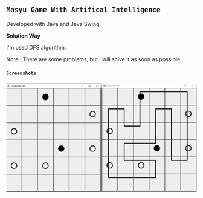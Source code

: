 ## **`Masyu Game With Artifical Intelligence`**
Developed with Java and Java Swing.

**Solution Way**

I'm used DFS algorithm.

Note : There are some problems, but i will solve it as soon as possible.

#### **`Screenshots`**

![](1.PNG)